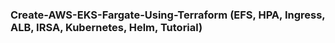 ### Create-AWS-EKS-Fargate-Using-Terraform (EFS, HPA, Ingress, ALB, IRSA, Kubernetes, Helm, Tutorial)

